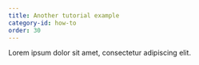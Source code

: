 ```yaml
---
title: Another tutorial example
category-id: how-to
order: 30
---
```

Lorem ipsum dolor sit amet, consectetur adipiscing elit.
